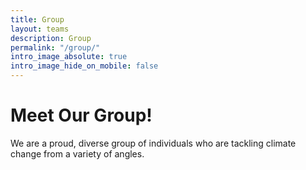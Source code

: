 ```yaml
---
title: Group
layout: teams
description: Group
permalink: "/group/"
intro_image_absolute: true
intro_image_hide_on_mobile: false
---
```


# Meet Our Group!

We are a proud, diverse group of individuals who are tackling climate change from a variety of angles.